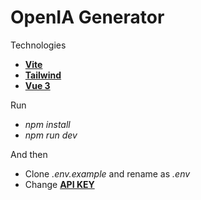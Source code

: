 # OpenIA Generator

Technologies

- **[Vite](https://vitejs.dev/)**
- **[Tailwind](https://tailwindcss.com/)**
- **[Vue 3](https://vuejs.org/)**

Run

- _npm install_
- _npm run dev_

And then

- Clone _.env.example_ and rename as _.env_
- Change **[API KEY](https://platform.openai.com/account/api-keys)**

